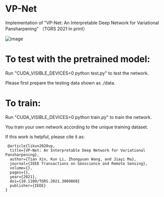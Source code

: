 # VP-Net
Implementation of "VP-Net: An Interpretable Deep Network for Variational Pansharpening" （TGRS 2021 In print）

![image](https://user-images.githubusercontent.com/26796531/123496038-b4940e00-d658-11eb-8b0e-92bd15f58f27.png)



# To test with the pretrained model:
Run "CUDA_VISIBLE_DEVICES=0 python test.py" to test the network.

Please first prepare the testing data shown as ./data.

# To  train:
Run "CUDA_VISIBLE_DEVICES=0 python train.py" to train the network.

You train your own network according to the unique training dataset.


If this work is helpful, please cite it as:
```
 @article{likun2020vp,
  title={VP-Net: An Interpretable Deep Network for Variational Pansharpening},
  author={Tian Xin, Kun Li, Zhongyuan Wang, and Jiayi Ma},
  journal={IEEE Transactions on Geoscience and Remote Sensing},
  volume={},
  pages={},
  year={2021},
  doi={10.1109/TGRS.2021.3089868}
  publisher={IEEE}
}
```
